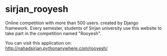 # sirjan_rooyesh

Online competition with more than 500 users. created by Django framework. Every semester, students of Sirjan university use this website to take part in the competition named "Rooyesh".

You can visit this application on: http://nahadsirjan.pythonanywhere.com/rooyesh/
